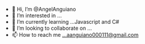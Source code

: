 - 👋 Hi, I’m @AngelAnguiano
- 👀 I’m interested in ...
- 🌱 I’m currently learning ...Javascript and C#
- 💞️ I’m looking to collaborate on ...
- 📫 How to reach me ...aanguiano000111@gmail.com


<!---
AngelAnguiano/AngelAnguiano is a ✨ special ✨ repository because its `README.md` (this file) appears on your GitHub profile.
You can click the Preview link to take a look at your changes.
--->
